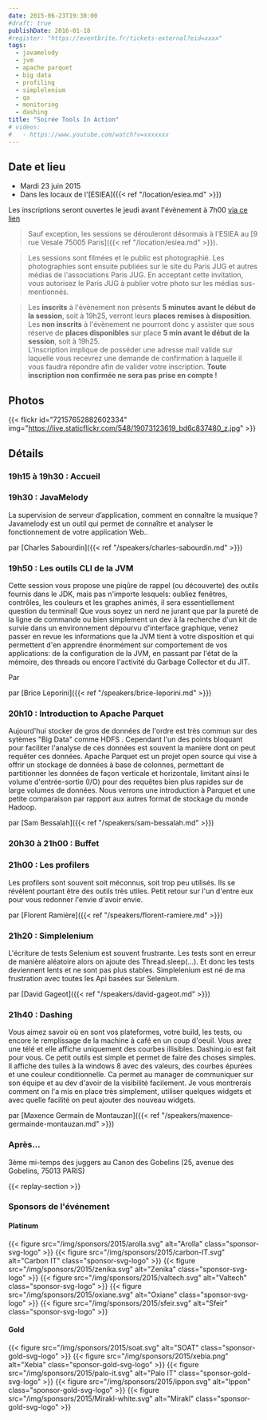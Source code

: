 ```yaml
---
date: 2015-06-23T19:30:00
#draft: true
publishDate: 2016-01-18
#register: "https://eventbrite.fr/tickets-external?eid=xxxx"
tags:
  - javamelody
  - jvm
  - apache parquet
  - big data
  - profiling
  - simplelenium
  - qa
  - monitoring
  - dashing
title: "Soirée Tools In Action"
# videos:
#   - https://www.youtube.com/watch?v=xxxxxxx
---
```


## Date et lieu

- Mardi 23 juin 2015
- Dans les locaux de l'[ESIEA]({{< ref "/location/esiea.md" >}})

Les inscriptions seront ouvertes le jeudi avant l'évènement à 7h00 [via ce lien](http://www.eventbrite.fr/e/billets-soiree-tools-in-action-17409631677?aff=erelexporg)

> Sauf exception, les sessions se dérouleront désormais à l'ESIEA au [9 rue Vesale 75005 Paris]({{< ref "/location/esiea.md" >}}).

> Les sessions sont filmées et le public est photographié. Les photographies sont ensuite publiées sur le site du Paris JUG et autres médias de l'associations Paris JUG. En acceptant cette invitation, vous autorisez le Paris JUG à publier votre photo sur les médias sus-mentionnés.

> Les **inscrits** à l'évènement non présents **5 minutes avant le début de la session**, soit à 19h25, verront leurs **places remises à disposition**.  
> Les **non inscrits** à l'évènement ne pourront donc y assister que sous réserve de **places disponibles** sur place **5 min avant le début de la session**, soit à 19h25.  
> L’inscription implique de posséder une adresse mail valide sur laquelle vous recevrez une demande de confirmation à laquelle il vous faudra répondre afin de valider votre inscription.
> **Toute inscription non confirmée ne sera pas prise en compte !**

## Photos

{{< flickr id="72157652882602334" img="https://live.staticflickr.com/548/19073123619_bd6c837480_z.jpg" >}}

## Détails

### 19h15 à 19h30 : Accueil

### 19h30 : JavaMelody

La supervision de serveur d’application, comment en connaître la musique ? Javamelody est un outil qui permet de connaître et analyser le fonctionnement de votre application Web..

par [Charles Sabourdin]({{< ref "/speakers/charles-sabourdin.md" >}})

### 19h50 : Les outils CLI de la JVM

Cette session vous propose une piqûre de rappel (ou découverte) des outils fournis dans le JDK, mais pas n'importe lesquels: oubliez fenêtres, contrôles, les couleurs et les graphes animés, il sera essentiellement question du terminal! Que vous soyez un nerd ne jurant que par la pureté de la ligne de commande ou bien simplement un dev à la recherche d'un kit de survie dans un environnement dépourvu d'interface graphique, venez passer en revue les informations que la JVM tient à votre disposition et qui permettent d'en apprendre énormément sur comportement de vos applications: de la configuration de la JVM, en passant par l'état de la mémoire, des threads ou encore l'activité du Garbage Collector et du JIT.

Par

par [Brice Leporini]({{< ref "/speakers/brice-leporini.md" >}})

### 20h10 : Introduction to Apache Parquet

Aujourd'hui stocker de gros de données de l'ordre est très commun sur des sytèmes "Big Data" comme HDFS . Cependant l'un des points bloquant pour faciliter l'analyse de ces données est souvent la manière dont on peut requêter ces données. Apache Parquet est un projet open source qui vise à offrir un stockage de données à base de colonnes, permettant de partitionner les données de façon verticale et horizontale, limitant ainsi le volume d'entrée-sortie (I/O) pour des requêtes bien plus rapides sur de large volumes de données. Nous verrons une introduction à Parquet et une petite comparaison par rapport aux autres format de stockage du monde Hadoop.

par [Sam Bessalah]({{< ref "/speakers/sam-bessalah.md" >}})

### 20h30 à 21h00 : Buffet

### 21h00 : Les profilers

Les profilers sont souvent soit méconnus, soit trop peu utilisés. Ils se révèlent pourtant être des outils très utiles. Petit retour sur l'un d'entre eux pour vous redonner l'envie d'avoir envie.

par [Florent Ramière]({{< ref "/speakers/florent-ramiere.md" >}})

### 21h20 : Simplelenium

L'écriture de tests Selenium est souvent frustrante. Les tests sont en erreur de manière aléatoire alors on ajoute des Thread.sleep(...). Et donc les tests deviennent lents et ne sont pas plus stables. Simplelenium est né de ma frustration avec toutes les Api basées sur Selenium.

par [David Gageot]({{< ref "/speakers/david-gageot.md" >}})

### 21h40 : Dashing

Vous aimez savoir où en sont vos plateformes, votre build, les tests, ou encore le remplissage de la machine à café en un coup d'oeuil. Vous avez une télé et elle affiche uniquement des courbes illisibles. Dashing.io est fait pour vous. Ce petit outils est simple et permet de faire des choses simples. Il affiche des tuiles à la windows 8 avec des valeurs, des courbes épurées et une couleur conditionnelle. Ca permet au manager de communiquer sur son équipe et au dev d'avoir de la visibilité facilement. Je vous montrerais comment on l'a mis en place très simplement, utiliser quelques widgets et avec quelle facilité on peut ajouter des nouveau widgets.

par [Maxence Germain de Montauzan]({{< ref "/speakers/maxence-germainde-montauzan.md" >}})

### Après…

3ème mi-temps des juggers au Canon des Gobelins (25, avenue des Gobelins, 75013 PARIS)

{{< replay-section >}}

### Sponsors de l'événement

#### Platinum

{{< figure src="/img/sponsors/2015/arolla.svg" alt="Arolla" class="sponsor-svg-logo" >}}
{{< figure src="/img/sponsors/2015/carbon-IT.svg" alt="Carbon IT" class="sponsor-svg-logo" >}}
{{< figure src="/img/sponsors/2015/zenika.svg" alt="Zenika" class="sponsor-svg-logo" >}}
{{< figure src="/img/sponsors/2015/valtech.svg" alt="Valtech" class="sponsor-svg-logo" >}}
{{< figure src="/img/sponsors/2015/oxiane.svg" alt="Oxiane" class="sponsor-svg-logo" >}}
{{< figure src="/img/sponsors/2015/sfeir.svg" alt="Sfeir" class="sponsor-svg-logo" >}}

#### Gold

{{< figure src="/img/sponsors/2015/soat.svg" alt="SOAT" class="sponsor-gold-svg-logo" >}}
{{< figure src="/img/sponsors/2015/xebia.png" alt="Xebia" class="sponsor-gold-svg-logo" >}}
{{< figure src="/img/sponsors/2015/palo-it.svg" alt="Palo IT" class="sponsor-gold-svg-logo" >}}
{{< figure src="/img/sponsors/2015/ippon.svg" alt="Ippon" class="sponsor-gold-svg-logo" >}}
{{< figure src="/img/sponsors/2015/Mirakl-white.svg" alt="Mirakl" class="sponsor-gold-svg-logo" >}}
